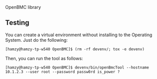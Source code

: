 OpenBMC library

Testing
-------

You can create a virtual environment without installing to the Operating System.
Just do the following:

    [hamzy@hamzy-tp-w540 OpenBMC]$ (rm -rf devenv/; tox -e devenv)

Then, you can run the tool as follows:

    [hamzy@hamzy-tp-w540 OpenBMC]$ devenv/bin/openBmcTool --hostname 10.1.2.3 --user root --password passw0rd is_power ?
